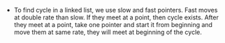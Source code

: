 * To find cycle in a linked list, we use slow and fast pointers. Fast moves at double rate than slow. If they meet at a
  point, then cycle exists. After they meet at a point, take one pointer and start it from beginning and move them at
  same rate, they will meet at beginning of the cycle.